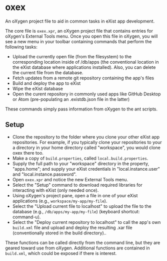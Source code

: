# oxex

An oXygen project file to aid in common tasks in eXist app development. 

The core file is `oxex.xpr`, an oXygen project file that contains entries for oXygen's External Tools menu. Once you open this file in oXygen, you will see a new menu in your toolbar containing commands that perform the following tasks:

- Upload the currently open file (from the filesystem) to the corresponding location inside of /db/apps (the conventional location in the eXist database where applications installed). Also, you can delete the current file from the database.
- Fetch updates from a remote git repository containing the app's files
- Build and deploy the app to eXist
- Wipe the eXist database
- Open the curent repository in commonly used apps like GitHub Desktop or Atom (pre-populating an .existdb.json file in the latter)

These commands simply pass information from oXygen to the ant scripts. 

## Setup

- Clone the repository to the folder where you clone your other eXist app repositories. For example, if you typically clone your repositories to your a directory in your home directory called "workspace", you would clone oxex there too. 
- Make a copy of `build.properties`, called `local.build.properties`.
- Supply the full path to your "workspace" directory in the property, "apps.home"; and supply your eXist credentials in "local.instance.user" and "local.instance.password".
- Open `oxex.xpr` and notice the new External Tools menu.
- Select the "Setup" command to download required libraries for interacting with eXist (only needed once).
- Using oXygen's project pane, open a file in one of your eXist applications (e.g., `workspace/my-app/my-file`).
- Select the "Upload current file to localhost" to upload the file to the database (e.g., `/db/apps/my-app/my-file`) (keyboard shortcut: command-u).
- Select the "Deploy current repository to localhost" to call the app's own `build.xml` file and upload and deploy the resulting .xar file (conventionally stored in the build directory)..

These functions can be called directly from the command line, but they are geared toward use from oXygen. Additional functions are contained in `build.xml`, which could be exposed if there is interest.
